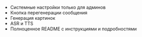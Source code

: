* Системные настройки только для админов
* Кнопка перегенерации сообщения
* Генерация картинок
* ASR и TTS
* Полноценное README с инструкциями и подробностями
